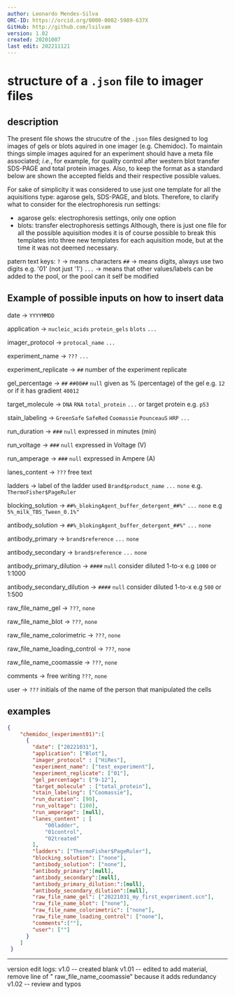 ```yaml
---
author: Leonardo Mendes-Silva
ORC-ID: https://orcid.org/0000-0002-5989-637X
GitHub: http://github.com/lsilvam
version: 1.02
created: 20201007
last edit: 202211121
---
```


# structure of a `.json` file to imager files

## description

The present file shows the strucutre of the `.json` files designed to log images of gels or blots aquired in one imager (e.g. Chemidoc). To maintain things simple  images aquired for an experiment should have a meta file associated; *i.e.*, for example, for quality control after western blot transfer SDS-PAGE and total protein images. Also, to keep the format as a standard below are shown the accepted fields and their respective possible values. 

For sake of simplicity it was considered to use just one template for all the aquisitions type: agarose gels, SDS-PAGE, and blots. Therefore, to clarify what to consider for the electrophoresis run settings:
- agarose gels: electrophoresis settings, only one option
- blots: transfer electrophoresis settings 
Although, there is just one file for all the possible aquisition modes it is of course possible to break this templates into three new templates for each aquisition mode, but at the time it was not deemed necessary.

patern text keys: 
    `?` -> means characters
    `##` -> means digits, always use two digits e.g. '01' (not just '1') 
    `...` -> means that other values/labels can be added to the pool, or the pool can it self be modified

## Example of possible inputs on how to insert data

date -> `YYYYMMDD` 

application -> `nucleic_acids` `protein_gels` `blots` `...`

imager_protocol -> `protocal_name` `...`

experiment_name -> `???` `...`

experiment_replicate -> `##` number of the experiment replicate

gel_percentage -> `##` `##00##` `null` given as % (percentage) of the gel e.g. `12` or if it has gradient `40012`

target_molecule -> `DNA` `RNA` `total_protein` `...` or target protein e.g. `p53`

stain_labeling -> `GreenSafe` `SafeRed` `Coomassie` `PounceauS` `HRP` `...`

run_duration -> `###` `null` expressed in minutes (min) 

run_voltage -> `###` `null` expressed in Voltage (V)

run_amperage -> `###` `null` expressed in Ampere (A)

lanes_content -> `???` free text

ladders -> label of the ladder used `Brand$product_name` `...` `none` e.g. `ThermoFisher$PageRuler` 

blocking_solution -> `##%_blokingAgent_buffer_detergent_##%"` `...` `none` e.g `5%_milk_TBS_Tween_0.1%"`

antibody_solution -> `##%_blokingAgent_buffer_detergent_##%"` `...` `none`

antibody_primary -> `brand$reference` `...` `none`

antibody_secondary -> `brand$reference` `...` `none`

antibody_primary_dilution -> `####` `null` consider diluted 1-to-x e.g `1000` or 1:1000

antibody_secondary_dilution -> `####` `null` consider diluted 1-to-x e.g `500` or 1:500

raw_file_name_gel -> `???`, `none`

raw_file_name_blot -> `???`, `none`

raw_file_name_colorimetric -> `???`, `none`

raw_file_name_loading_control -> `???`, `none`

raw_file_name_coomassie -> `???`, `none`    

comments -> free writing `???`, `none`

user -> `???` initials of the name of the person that manipulated the cells

## examples

```json
{  
    "chemidoc_(experiment01)":[
      {
        "date": ["20221031"],
        "application": ["Blot"],
        "imager_protocol" : ["HiRes"],
        "experiment_name": ["test_experiment"],
        "experiment_replicate": ["01"],
        "gel_percentage": ["9-12"],
        "target_molecule" : ["total_protein"],
        "stain_labeling": ["Coomassie"],
        "run_duration": [90],
        "run_voltage": [100],
        "run_amperage": [null],
        "lanes_content" : [
            "00ladder",
            "01control",
            "02treated"
        ],
        "ladders": ["ThermoFisher$PageRuler"],
        "blocking_solution": ["none"],
        "antibody_solution": ["none"],
        "antibody_primary":[null],
        "antibody_secondary":[null],
        "antibody_primary_dilution:":[null],
        "antibody_secondary_dilution":[null],
        "raw_file_name_gel": ["20221031_my_first_experiment.scn"],
        "raw_file_name_blot": ["none"],
        "raw_file_name_colorimetric": ["none"],
        "raw_file_name_loading_control": ["none"],  
        "comments":[""],
        "user": [""]
      }
    ]
 }
 ```
----
version edit logs:
v1.0 -- created blank
v1.01 -- edited to add material, remove line of " raw_file_name_coomassie" because it adds redundancy
v1.02 -- review and typos